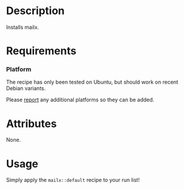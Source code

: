 Description
===========

Installs mailx.

Requirements
============

### Platform ###

The recipe has only been tested on Ubuntu, but should work on recent
Debian variants.

Please [report][issues] any additional platforms so they can be added.

Attributes
==========

None.

Usage
=====

Simply apply the `mailx::default` recipe to your run list!

[repo]:   https://github.com/josephholsten/mailx-cookbook
[issues]: https://github.com/josephholsten/mailx-cookbook/issues
